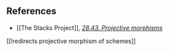 

## References

* [[The Stacks Project]], _[28.43. Projective morphisms](http://stacks.math.columbia.edu/tag/01W7)_


[[!redirects projective morphism of schemes]]
